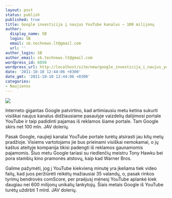 ```yaml
---
layout: post
status: publish
published: true
title: Google investicija į naujus YouTube kanalus – 100 milijonų
author:
  display_name: SB
  login: SB
  email: sb.technews.lt@gmail.com
  url: ''
author_login: SB
author_email: sb.technews.lt@gmail.com
wordpress_id: 6050
wordpress_url: http://localhost/site/new/google_investicija_i_naujus_youtube_kanalus__100_mln_jav_doleriu/
date: '2011-10-10 12:44:06 +0300'
date_gmt: '2011-10-10 12:44:06 +0300'
categories:
- Naujienos
---
```

<div class="imgright"><img src="http://technews.lt/upload/youtube.jpg"  /></div>
<p>Interneto gigantas Google patvirtino, kad artimiausiu metu ketina sukurti visiškai naujus kanalus didžiausiame pasaulyje vaizdelių dalijimosi portale YouTube ir taip padidinti pajamas iš reklamos šiame portale. Tam Google skirs net 100 mln. JAV dolerių.</p>
<p>Pasak Google, naujieji kanalai YouTube portale turėtų atsirasti jau kitų metų pradžioje. Visiems vartotojams jie bus prieinami visiškai nemokamai, o jų kaštus ateityje kompanija tikisi padengti iš reklamos gaunamomis pajamomis. Šiuo metu Google tariasi su riedlenčių meistru Tony Hawku bei pora stambių kino pramonės atstovų, kaip kad Warner Bros.</p>
<p>Galime pažymėti, jog į YouTube kiekvieną minutę yra įkeliama tiek video failų, kad juos peržiūrėti reikėtų mažiausiai 35 valandų, o, pasak rinkos tyrimų bendrovės comScore, per praėjusį mėnesį YouTube aplankė kiek daugiau nei 600 milijonų unikalių lankytojų. Šiais metais Google iš YouTube turėtų uždirbti 1 mlrd. JAV dolerių.</p>
